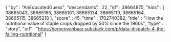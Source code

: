 {
  "by" : "AnEducatedGuess",
  "descendants" : 22,
  "id" : 38664875,
  "kids" : [ 38665043, 38665165, 38665101, 38665134, 38665119, 38665164, 38665115, 38665218 ],
  "score" : 45,
  "time" : 1702740382,
  "title" : "How the nutritional value of staple crops dropped by 50% since the 1960s",
  "type" : "story",
  "url" : "https://jeroenvanbaar.substack.com/p/data-dispatch-4-the-falling-nutritional"
}
